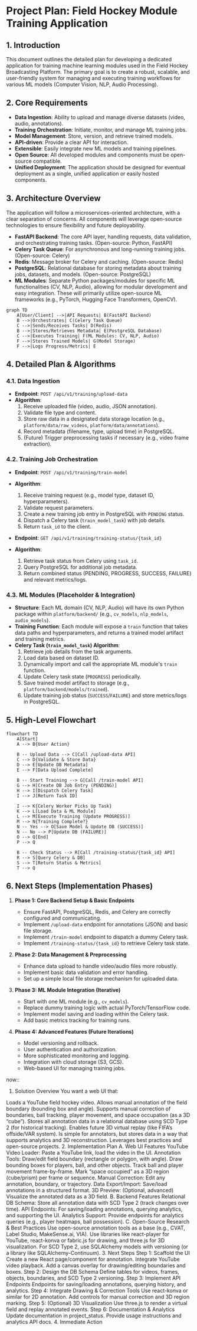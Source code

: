 # Project Plan: Field Hockey Module Training Application

## 1. Introduction

This document outlines the detailed plan for developing a dedicated application for training machine learning modules used in the Field Hockey Broadcasting Platform. The primary goal is to create a robust, scalable, and user-friendly system for managing and executing training workflows for various ML models (Computer Vision, NLP, Audio Processing).

## 2. Core Requirements

-   **Data Ingestion**: Ability to upload and manage diverse datasets (video, audio, annotations).
-   **Training Orchestration**: Initiate, monitor, and manage ML training jobs.
-   **Model Management**: Store, version, and retrieve trained models.
-   **API-driven**: Provide a clear API for interaction.
-   **Extensible**: Easily integrate new ML models and training pipelines.
-   **Open Source**: All developed modules and components must be open-source compatible.
-   **Unified Deployment**: The application should be designed for eventual deployment as a single, unified application or easily hosted components.

## 3. Architecture Overview

The application will follow a microservices-oriented architecture, with a clear separation of concerns. All components will leverage open-source technologies to ensure flexibility and future deployability.

-   **FastAPI Backend**: The core API layer, handling requests, data validation, and orchestrating training tasks. (Open-source: Python, FastAPI)
-   **Celery Task Queue**: For asynchronous and long-running training jobs. (Open-source: Celery)
-   **Redis**: Message broker for Celery and caching. (Open-source: Redis)
-   **PostgreSQL**: Relational database for storing metadata about training jobs, datasets, and models. (Open-source: PostgreSQL)
-   **ML Modules**: Separate Python packages/modules for specific ML functionalities (CV, NLP, Audio), allowing for modular development and easy integration. These will primarily utilize open-source ML frameworks (e.g., PyTorch, Hugging Face Transformers, OpenCV).

```mermaid
graph TD
    A[User/Client] -->|API Requests| B(FastAPI Backend)
    B -->|Orchestrates| C(Celery Task Queue)
    C -->|Sends/Receives Tasks| D(Redis)
    B -->|Stores/Retrieves Metadata| E(PostgreSQL Database)
    C -->|Executes Training| F(ML Modules: CV, NLP, Audio)
    F -->|Stores Trained Models| G(Model Storage)
    F -->|Logs Progress/Metrics| E
```

## 4. Detailed Plan & Algorithms

### 4.1. Data Ingestion

-   **Endpoint**: `POST /api/v1/training/upload-data`
-   **Algorithm**:
    1.  Receive uploaded file (video, audio, JSON annotation).
    2.  Validate file type and content.
    3.  Store raw data in a designated data storage location (e.g., `platform/data/raw_videos`, `platform/data/annotations`).
    4.  Record metadata (filename, type, upload time) in PostgreSQL.
    5.  (Future) Trigger preprocessing tasks if necessary (e.g., video frame extraction).

### 4.2. Training Job Orchestration

-   **Endpoint**: `POST /api/v1/training/train-model`
-   **Algorithm**:
    1.  Receive training request (e.g., model type, dataset ID, hyperparameters).
    2.  Validate request parameters.
    3.  Create a new training job entry in PostgreSQL with `PENDING` status.
    4.  Dispatch a Celery task (`train_model_task`) with job details.
    5.  Return `task_id` to the client.

-   **Endpoint**: `GET /api/v1/training/training-status/{task_id}`
-   **Algorithm**:
    1.  Retrieve task status from Celery using `task_id`.
    2.  Query PostgreSQL for additional job metadata.
    3.  Return combined status (PENDING, PROGRESS, SUCCESS, FAILURE) and relevant metrics/logs.

### 4.3. ML Modules (Placeholder & Integration)

-   **Structure**: Each ML domain (CV, NLP, Audio) will have its own Python package within `platform/backend/` (e.g., `cv_models`, `nlp_models`, `audio_models`).
-   **Training Function**: Each module will expose a `train` function that takes data paths and hyperparameters, and returns a trained model artifact and training metrics.
-   **Celery Task (`train_model_task`) Algorithm**:
    1.  Retrieve job details from the task arguments.
    2.  Load data based on dataset ID.
    3.  Dynamically import and call the appropriate ML module's `train` function.
    4.  Update Celery task state (`PROGRESS`) periodically.
    5.  Save trained model artifact to storage (e.g., `platform/backend/models/trained`).
    6.  Update training job status (`SUCCESS`/`FAILURE`) and store metrics/logs in PostgreSQL.

## 5. High-Level Flowchart

```mermaid
flowchart TD
    A[Start]
    A --> B{User Action}

    B -- Upload Data --> C[Call /upload-data API]
    C --> D{Validate & Store Data}
    D --> E[Update DB Metadata]
    E --> F[Data Upload Complete]

    B -- Start Training --> G[Call /train-model API]
    G --> H[Create DB Job Entry (PENDING)]
    H --> I[Dispatch Celery Task]
    I --> J[Return Task ID]

    I --> K{Celery Worker Picks Up Task}
    K --> L[Load Data & ML Module]
    L --> M[Execute Training (Update PROGRESS)]
    M --> N{Training Complete?}
    N -- Yes --> O[Save Model & Update DB (SUCCESS)]
    N -- No --> P[Update DB (FAILURE)]
    O --> Q[End]
    P --> Q

    B -- Check Status --> R[Call /training-status/{task_id} API]
    R --> S[Query Celery & DB]
    S --> T[Return Status & Metrics]
    T --> Q
```

## 6. Next Steps (Implementation Phases)

1.  **Phase 1: Core Backend Setup & Basic Endpoints**
    -   Ensure FastAPI, PostgreSQL, Redis, and Celery are correctly configured and communicating.
    -   Implement `/upload-data` endpoint for annotations (JSON) and basic file storage.
    -   Implement `/train-model` endpoint to dispatch a dummy Celery task.
    -   Implement `/training-status/{task_id}` to retrieve Celery task state.

2.  **Phase 2: Data Management & Preprocessing**
    -   Enhance data upload to handle video/audio files more robustly.
    -   Implement basic data validation and error handling.
    -   Set up a simple local file storage mechanism for uploaded data.

3.  **Phase 3: ML Module Integration (Iterative)**
    -   Start with one ML module (e.g., `cv_models`).
    -   Replace dummy training logic with actual PyTorch/TensorFlow code.
    -   Implement model saving and loading within the Celery task.
    -   Add basic metrics tracking for training runs.

4.  **Phase 4: Advanced Features (Future Iterations)**
    -   Model versioning and rollback.
    -   User authentication and authorization.
    -   More sophisticated monitoring and logging.
    -   Integration with cloud storage (S3, GCS).
    -   Web-based UI for managing training jobs.




now::
1. Solution Overview
You want a web UI that:

Loads a YouTube field hockey video.
Allows manual annotation of the field boundary (bounding box and angle).
Supports manual correction of boundaries, ball tracking, player movement, and space occupation (as a 3D “cube”).
Stores all annotation data in a relational database using SCD Type 2 (for historical tracking).
Enables future 3D virtual replay (like FIFA’s offside/VAR system).
Is simple for annotators, but stores data in a way that supports analytics and 3D reconstruction.
Leverages best practices and open-source projects.
2. Implementation Plan
A. Web UI Features
YouTube Video Loader: Paste a YouTube link, load the video in the UI.
Annotation Tools:
Draw/edit field boundary (rectangle or polygon, with angle).
Draw bounding boxes for players, ball, and other objects.
Track ball and player movement frame-by-frame.
Mark “space occupied” as a 3D region (cube/prism) per frame or sequence.
Manual Correction: Edit any annotation, boundary, or trajectory.
Data Export/Import: Save/load annotations in a structured format.
3D Preview: (Optional, advanced) Visualize the annotated data as a 3D field.
B. Backend Features
Relational DB Schema: Store all annotation data with SCD Type 2 (track changes over time).
API Endpoints: For saving/loading annotations, querying analytics, and supporting the UI.
Analytics Support: Provide endpoints for analytics queries (e.g., player heatmaps, ball possession).
C. Open-Source Research & Best Practices
Use open-source annotation tools as a base (e.g., CVAT, Label Studio, MakeSense.ai, VIA).
Use libraries like react-player for YouTube, react-konva or fabric.js for drawing, and three.js for 3D visualization.
For SCD Type 2, use SQLAlchemy models with versioning (or a library like SQLAlchemy-Continuum).
3. Next Steps
Step 1: Scaffold the UI
Create a new React page/component for annotation.
Integrate YouTube video playback.
Add a canvas overlay for drawing/editing boundaries and boxes.
Step 2: Design the DB Schema
Define tables for videos, frames, objects, boundaries, and SCD Type 2 versioning.
Step 3: Implement API Endpoints
Endpoints for saving/loading annotations, querying history, and analytics.
Step 4: Integrate Drawing & Correction Tools
Use react-konva or similar for 2D annotation.
Add controls for manual correction and 3D region marking.
Step 5: (Optional) 3D Visualization
Use three.js to render a virtual field and replay annotated events.
Step 6: Documentation & Analytics
Update documentation in project_status.
Provide usage instructions and analytics API docs.
4. Immediate Action
